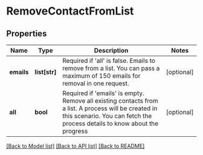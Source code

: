 # RemoveContactFromList

## Properties
Name | Type | Description | Notes
------------ | ------------- | ------------- | -------------
**emails** | **list[str]** | Required if &#39;all&#39; is false. Emails to remove from a list. You can pass a maximum of 150 emails for removal in one request. | [optional] 
**all** | **bool** | Required if &#39;emails&#39; is empty. Remove all existing contacts from a list.  A process will be created in this scenario. You can fetch the process details to know about the progress | [optional] 

[[Back to Model list]](../README.md#documentation-for-models) [[Back to API list]](../README.md#documentation-for-api-endpoints) [[Back to README]](../README.md)


